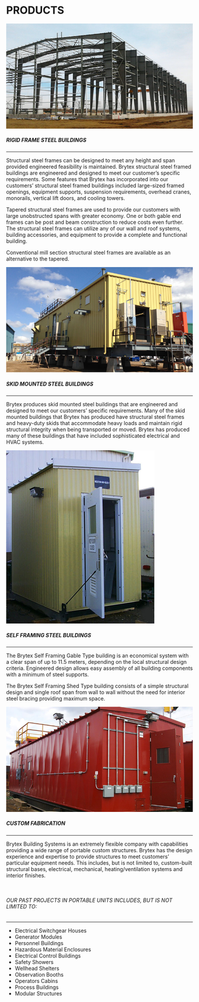 # PRODUCTS
<div>
<div class="row row-cols-1 row-cols-md-2 row-cols-xl-1 float-xl-start me-xl-im w-xl-im justify-content-center">
	<img class="fadein p-0 pb-1n4 pe-md-5n8 px-lg-0 col" src="./img/Products_RigidFrameBuildings.jpg">
    <br/>
</div>

<div>

##### RIGID FRAME STEEL BUILDINGS
<hr/>

Structural steel frames can be designed to meet any height and span provided
engineered feasibility is maintained. Brytex structural steel framed buildings
are engineered and designed to meet our customer’s specific requirements. Some
features that Brytex has incorporated into our customers’ structural steel
framed buildings included large-sized framed openings, equipment supports,
suspension requirements, overhead cranes, monorails, vertical lift doors, and
cooling towers.

Tapered structural steel frames are used to provide our customers with large
unobstructed spans with greater economy. One or both gable end frames can be
post and beam construction to reduce costs even further. The structural steel
frames can utilize any of our wall and roof systems, building accessories, and
equipment to provide a complete and functional building.

Conventional mill section structural steel frames are available as an
alternative to the tapered.
</div>
</div>

<div>
<div class="row row-cols-1 row-cols-md-2 row-cols-xl-1 float-xl-start me-xl-im w-xl-im justify-content-center">
    <img class="fadein p-0 pb-1n4 pe-md-5n8 px-lg-0 col" src="./img/Products_ModularBuildings.jpg">
    <br/>
</div>

<div>

##### SKID MOUNTED STEEL BUILDINGS
<hr/>

Brytex produces skid mounted steel buildings that are engineered and designed
to meet our customers’ specific requirements. Many of the skid mounted
buildings that Brytex has produced have structural steel frames and heavy-duty
skids that accommodate heavy loads and maintain rigid structural integrity when
being transported or moved. Brytex has produced many of these buildings that
have included sophisticated electrical and HVAC systems.
</div>
</div>

<div>
<div class="row row-cols-1 row-cols-md-2 row-cols-xl-1 float-xl-start me-xl-im w-xl-im justify-content-center">
    <img class="fadein p-0 pb-1n4 pe-md-5n8 px-lg-0 col" src="./img/brytex-011-edited.jpg">
    <br/>
</div>

<div>

##### SELF FRAMING STEEL BUILDINGS
<hr/>

The Brytex Self Framing Gable Type building is an economical system with a
clear span of up to 11.5 meters, depending on the local structural design
criteria. Engineered design allows easy assembly of all building components
with a minimum of steel supports.

The Brytex Self Framing Shed Type building consists of a simple structural
design and single roof span from wall to wall without the need for interior
steel bracing providing maximum space.
</div>
</div>

<div>
<div class="row row-cols-1 row-cols-md-2 row-cols-xl-1 float-xl-start me-xl-im w-xl-im justify-content-center">
    <img class="fadein p-0 pb-1n4 pe-md-5n8 px-lg-0 col" src="./img/Products_CustomFabrication.jpg">
    <br/>
</div>

<div>

##### CUSTOM FABRICATION
<hr/>

Brytex Building Systems is an extremely flexible company with capabilities
providing a wide range of portable custom structures. Brytex has the design
experience and expertise to provide structures to meet customers’ particular
equipment needs. This includes, but is not limited to, custom-built structural
bases, electrical, mechanical, heating/ventilation systems and interior
finishes.
</div>
</div>

<div>
<div class="row row-cols-1 row-cols-md-2 row-cols-xl-1 float-xl-start me-xl-im w-xl-im justify-content-center">&nbsp;</div>

<div>

###### OUR PAST PROJECTS IN PORTABLE UNITS INCLUDES, BUT IS NOT LIMITED TO:
<hr class="smallHr"/>

- Electrical Switchgear Houses
- Generator Modules
- Personnel Buildings
- Hazardous Material Enclosures
- Electrical Control Buildings
- Safety Showers
- Wellhead Shelters
- Observation Booths
- Operators Cabins
- Process Buildings
- Modular Structures
</div>
</div>
